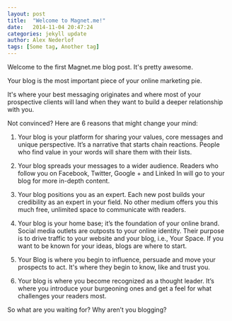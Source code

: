 ```yaml
---
layout: post
title:  "Welcome to Magnet.me!"
date:   2014-11-04 20:47:24
categories: jekyll update
author: Alex Nederlof
tags: [Some tag, Another tag]
---
```

Welcome to the first Magnet.me blog post. It's pretty awesome.

Your blog is the most important piece of your online marketing pie.

It's where your best messaging originates and where most of your prospective clients will land when they want to build a deeper relationship with you.

Not convinced? Here are 6 reasons that might change your mind:

1. Your blog is your platform for sharing your values, core messages and unique perspective. It’s a narrative that starts chain reactions. People who find value in your words will share them with their lists.

2. Your blog spreads your messages to a wider audience. Readers who follow you on Facebook, Twitter, Google + and Linked In will go to your blog for more in-depth content.

3. Your blog positions you as an expert. Each new post builds your credibility as an expert in your field. No other medium offers you this much free, unlimited space to communicate with readers.

4. Your blog is your home base; it’s the foundation of your online brand. Social media outlets are outposts to your online identity. Their purpose is to drive traffic to your website and your blog, i.e., Your Space. If you want to be known for your ideas, blogs are where to start.

5. Your Blog is where you begin to influence, persuade and move your prospects to act. It's where they begin to know, like and trust you.

6. Your blog is where you become recognized as a thought leader. It’s where you introduce your burgeoning ones and get a feel for what challenges your readers most.

So what are you waiting for? Why aren’t you blogging?